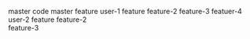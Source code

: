 master code
    master feature
    user-1
        feature
        feature-2
        feature-3
        featuer-4
    user-2
        feature
        feature-2        
        feature-3